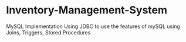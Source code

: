 # Inventory-Management-System
MySQL Implementation Using JDBC to use the features of mySQL using Joins, Triggers,  Stored Procedures
